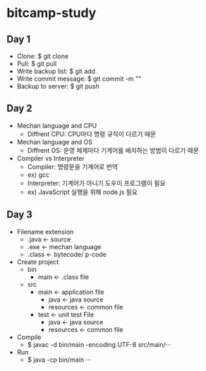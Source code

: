 # bitcamp-study

## Day 1
- Clone: $ git clone
- Pull: $ git pull
- Write backup list: $ git add .
- Write commit message: $ git commit -m ""
- Backup to server: $ git push

## Day 2
- Mechan language and CPU
	- Diffrent CPU: CPU마다 명령 규칙이 다르기 때문
- Mechan language and OS
	- Diffrent OS: 운영 체제마다 기계어를 배치하는 방법이 다르기 때문
- Compiler vs Interpreter
	- Compiler: 명령문을 기계어로 번역
	- ex) gcc
	- Interpreter: 기계어가 아니기 도우미 프로그램이 필요
	- ex) JavaScript 실행을 위해 node.js 필요

## Day 3
- Filename extension
	- .java <- source
	- .exe <- mechan language
	- .class <- bytecode/ p-code
- Create project
	- bin
		- main <- .class file
	- src
		- main <- application file
			- java <- java source
			- resources <- common file
		- test <- unit test File
			- java <- java source
			- resources <- common file
- Compile
	- $ javac -d bin/main -encoding UTF-8 src/main/···
- Run
	- $ java -cp bin/main ···
